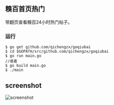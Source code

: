 ## 糗百首页热门

带翻页查看糗百24小时热门帖子。

### 运行

```
$ go get github.com/qichengzx/goqiubai
$ cd $GOPATH/src/github.com/qichengzx/goqiubai
$ go run main.go 
//或者
$ go build main.go
$ ./main
```

## screenshot

![screenshot](https://cloud.githubusercontent.com/assets/1927478/20856547/5fe7d4a0-b94c-11e6-8c88-d53568b78df7.png)
